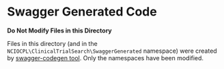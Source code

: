 # Swagger Generated Code

**Do Not Modify Files in this Directory**

Files in this directory (and in the `NCIOCPL\ClinicalTrialSearch\SwaggerGenerated` namespace)
were created by [swagger-codegen tool](https://swagger.io/tools/swagger-codegen/). Only the
namespaces have been modified.
